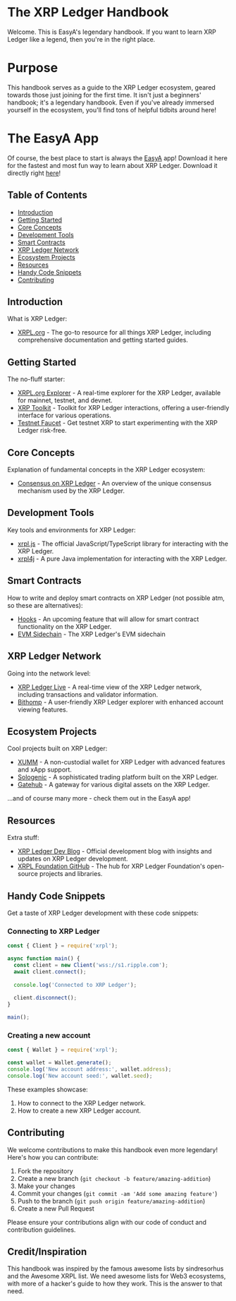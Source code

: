 # The XRP Ledger Handbook

Welcome. This is EasyA's legendary handbook. If you want to learn XRP Ledger like a legend, then you're in the right place.

# Purpose

This handbook serves as a guide to the XRP Ledger ecosystem, geared towards those just joining for the first time. It isn't just a beginners' handbook; it's a legendary handbook. Even if you've already immersed yourself in the ecosystem, you'll find tons of helpful tidbits around here!

# The EasyA App

Of course, the best place to start is always the [EasyA](https://www.easya.io) app! Download it here for the fastest and most fun way to learn about XRP Ledger. Download it directly right [here](https://links.easya.io/links/gotoapp)!

## Table of Contents

- [Introduction](#introduction)
- [Getting Started](#getting-started)
- [Core Concepts](#core-concepts)
- [Development Tools](#development-tools)
- [Smart Contracts](#smart-contracts)
- [XRP Ledger Network](#xrp-ledger-network)
- [Ecosystem Projects](#ecosystem-projects)
- [Resources](#resources)
- [Handy Code Snippets](#handy-code-snippets)
- [Contributing](#contributing)

## Introduction

What is XRP Ledger:

- [XRPL.org](https://xrpl.org) - The go-to resource for all things XRP Ledger, including comprehensive documentation and getting started guides.

## Getting Started

The no-fluff starter:

- [XRPL.org Explorer](https://livenet.xrpl.org) - A real-time explorer for the XRP Ledger, available for mainnet, testnet, and devnet.
- [XRP Toolkit](https://www.xrptoolkit.com) - Toolkit for XRP Ledger interactions, offering a user-friendly interface for various operations.
- [Testnet Faucet](https://xrpl.org/xrp-testnet-faucet.html) - Get testnet XRP to start experimenting with the XRP Ledger risk-free.

## Core Concepts

Explanation of fundamental concepts in the XRP Ledger ecosystem:

- [Consensus on XRP Ledger](https://xrpl.org/consensus.html) - An overview of the unique consensus mechanism used by the XRP Ledger.

## Development Tools

Key tools and environments for XRP Ledger:

- [xrpl.js](https://github.com/XRPLF/xrpl.js) - The official JavaScript/TypeScript library for interacting with the XRP Ledger.
- [xrpl4j](https://github.com/XRPLF/xrpl4j) - A pure Java implementation for interacting with the XRP Ledger.

## Smart Contracts

How to write and deploy smart contracts on XRP Ledger (not possible atm, so these are alternatives):

- [Hooks](https://xrpl.org/hooks-amendment.html) - An upcoming feature that will allow for smart contract functionality on the XRP Ledger.
- [EVM Sidechain](https://docs.xrplevm.org/docs/evm-sidechain/intro-to-evm-sidechain/) - The XRP Ledger's EVM sidechain

## XRP Ledger Network

Going into the network level:

- [XRP Ledger Live](https://livenet.xrpl.org) - A real-time view of the XRP Ledger network, including transactions and validator information.
- [Bithomp](https://bithomp.com) - A user-friendly XRP Ledger explorer with enhanced account viewing features.

## Ecosystem Projects

Cool projects built on XRP Ledger:

- [XUMM](https://xumm.app) - A non-custodial wallet for XRP Ledger with advanced features and xApp support.
- [Sologenic](https://www.sologenic.com) - A sophisticated trading platform built on the XRP Ledger.
- [Gatehub](https://gatehub.net) - A gateway for various digital assets on the XRP Ledger.

...and of course many more - check them out in the EasyA app!

## Resources

Extra stuff:

- [XRP Ledger Dev Blog](https://dev.to/ripplexdev) - Official development blog with insights and updates on XRP Ledger development.
- [XRPL Foundation GitHub](https://github.com/XRPLF/) - The hub for XRP Ledger Foundation's open-source projects and libraries.

## Handy Code Snippets

Get a taste of XRP Ledger development with these code snippets:

### Connecting to XRP Ledger

```javascript
const { Client } = require('xrpl');

async function main() {
  const client = new Client('wss://s1.ripple.com');
  await client.connect();
  
  console.log('Connected to XRP Ledger');
  
  client.disconnect();
}

main();
```

### Creating a new account

```javascript
const { Wallet } = require('xrpl');

const wallet = Wallet.generate();
console.log('New account address:', wallet.address);
console.log('New account seed:', wallet.seed);
```

These examples showcase:
1. How to connect to the XRP Ledger network.
2. How to create a new XRP Ledger account.

## Contributing

We welcome contributions to make this handbook even more legendary! Here's how you can contribute:

1. Fork the repository
2. Create a new branch (`git checkout -b feature/amazing-addition`)
3. Make your changes
4. Commit your changes (`git commit -am 'Add some amazing feature'`)
5. Push to the branch (`git push origin feature/amazing-addition`)
6. Create a new Pull Request

Please ensure your contributions align with our code of conduct and contribution guidelines.

## Credit/Inspiration

This handbook was inspired by the famous awesome lists by sindresorhus and the Awesome XRPL list. We need awesome lists for Web3 ecosystems, with more of a hacker's guide to how they work. This is the answer to that need.
